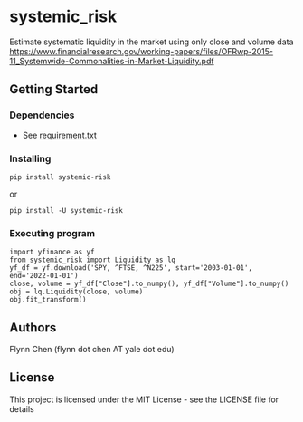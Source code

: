 # systemic_risk

Estimate systematic liquidity in the market using only close and volume data
https://www.financialresearch.gov/working-papers/files/OFRwp-2015-11_Systemwide-Commonalities-in-Market-Liquidity.pdf


## Getting Started

### Dependencies

* See [requirement.txt](requirement.txt)

### Installing

```
pip install systemic-risk
```
or
```
pip install -U systemic-risk
```

### Executing program

```
import yfinance as yf
from systemic_risk import Liquidity as lq
yf_df = yf.download('SPY, ^FTSE, ^N225', start='2003-01-01', end='2022-01-01')
close, volume = yf_df["Close"].to_numpy(), yf_df["Volume"].to_numpy()
obj = lq.Liquidity(close, volume)
obj.fit_transform()
```


## Authors

Flynn Chen (flynn dot chen AT yale dot edu)


## License

This project is licensed under the MIT License - see the LICENSE file for details
